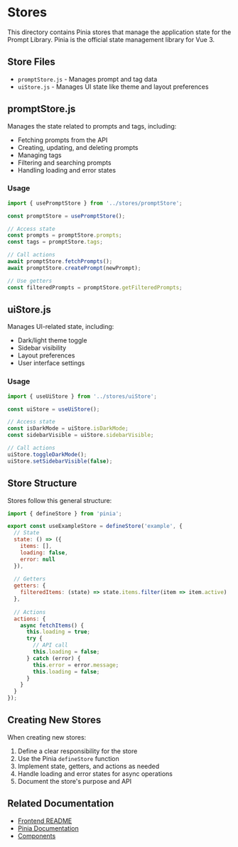 # Stores

This directory contains Pinia stores that manage the application state for the Prompt Library. Pinia is the official state management library for Vue 3.

## Store Files

- `promptStore.js` - Manages prompt and tag data
- `uiStore.js` - Manages UI state like theme and layout preferences

## promptStore.js

Manages the state related to prompts and tags, including:

- Fetching prompts from the API
- Creating, updating, and deleting prompts
- Managing tags
- Filtering and searching prompts
- Handling loading and error states

### Usage

```javascript
import { usePromptStore } from '../stores/promptStore';

const promptStore = usePromptStore();

// Access state
const prompts = promptStore.prompts;
const tags = promptStore.tags;

// Call actions
await promptStore.fetchPrompts();
await promptStore.createPrompt(newPrompt);

// Use getters
const filteredPrompts = promptStore.getFilteredPrompts;
```

## uiStore.js

Manages UI-related state, including:

- Dark/light theme toggle
- Sidebar visibility
- Layout preferences
- User interface settings

### Usage

```javascript
import { useUiStore } from '../stores/uiStore';

const uiStore = useUiStore();

// Access state
const isDarkMode = uiStore.isDarkMode;
const sidebarVisible = uiStore.sidebarVisible;

// Call actions
uiStore.toggleDarkMode();
uiStore.setSidebarVisible(false);
```

## Store Structure

Stores follow this general structure:

```javascript
import { defineStore } from 'pinia';

export const useExampleStore = defineStore('example', {
  // State
  state: () => ({
    items: [],
    loading: false,
    error: null
  }),
  
  // Getters
  getters: {
    filteredItems: (state) => state.items.filter(item => item.active)
  },
  
  // Actions
  actions: {
    async fetchItems() {
      this.loading = true;
      try {
        // API call
        this.loading = false;
      } catch (error) {
        this.error = error.message;
        this.loading = false;
      }
    }
  }
});
```

## Creating New Stores

When creating new stores:

1. Define a clear responsibility for the store
2. Use the Pinia `defineStore` function
3. Implement state, getters, and actions as needed
4. Handle loading and error states for async operations
5. Document the store's purpose and API

## Related Documentation

- [Frontend README](../../README.md)
- [Pinia Documentation](https://pinia.vuejs.org/)
- [Components](../components/README.md)
